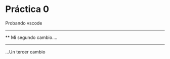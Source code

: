  # Práctica 0

Probando vscode

***********************
**  Mi segundo cambio....
*************************

...Un tercer cambio

